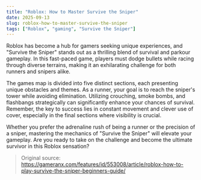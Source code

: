 ```yaml
---
title: "Roblox: How to Master Survive the Sniper"
date: 2025-09-13
slug: roblox-how-to-master-survive-the-sniper
tags: ["Roblox", "gaming", "Survive the Sniper"]
---
```


Roblox has become a hub for gamers seeking unique experiences, and "Survive the Sniper" stands out as a thrilling blend of survival and parkour gameplay. In this fast-paced game, players must dodge bullets while racing through diverse terrains, making it an exhilarating challenge for both runners and snipers alike.

The games map is divided into five distinct sections, each presenting unique obstacles and themes. As a runner, your goal is to reach the sniper's tower while avoiding elimination. Utilizing crouching, smoke bombs, and flashbangs strategically can significantly enhance your chances of survival. Remember, the key to success lies in constant movement and clever use of cover, especially in the final sections where visibility is crucial.

Whether you prefer the adrenaline rush of being a runner or the precision of a sniper, mastering the mechanics of "Survive the Sniper" will elevate your gameplay. Are you ready to take on the challenge and become the ultimate survivor in this Roblox sensation?
> Original source: https://gameranx.com/features/id/553008/article/roblox-how-to-play-survive-the-sniper-beginners-guide/